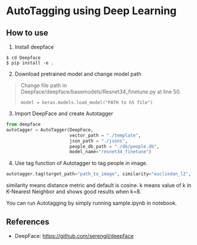AutoTagging using Deep Learning
===============================

How to use 
----------
1. Install deepface
```
$ cd Deepface
$ pip install -e .
```
2. Download pretrained model and change model path
> Change file path in Deepface/deepface/basemodels/Resnet34_finetune.py at line 50.
>```
>model = keras.models.load_model("PATH to h5 file")
>```

3. Import DeepFace and create Autotagger
```python
from deepface 
autotagger = AutoTagger(DeepFace, 
                        vector_path = "./template", 
                        json_path = "./jsons", 
                        people_db_path = "./db/people.db", 
                        model_name="resnet34_finetune")
```
4. Use tag function of Autotagger to tag people in image.
```python
autotagger.tag(target_path="path_to_image", similarity="eucliedan_l2", k=8)
```
similarity means distance metric and default is cosine.
k means value of k in K-Nearest Neighbor and shows good results when k=8.

You can run Autotagging by simply running sample.ipynb in notebook.

References
----------
* DeepFace: <https://github.com/serengil/deepface>

